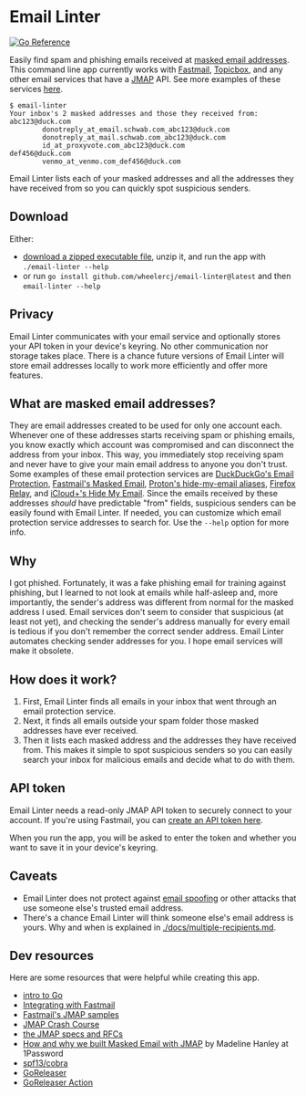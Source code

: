 # Email Linter

[![Go Reference](https://pkg.go.dev/badge/github.com/wheelercj/email-linter.svg)](https://pkg.go.dev/github.com/wheelercj/email-linter)

Easily find spam and phishing emails received at [masked email addresses](#what-are-masked-email-addresses). This command line app currently works with [Fastmail](https://www.fastmail.com/features/), [Topicbox](https://www.topicbox.com/), and any other email services that have a [JMAP](https://jmap.io/index.html) API. See more examples of these services [here](https://jmap.io/software.html).

```
$ email-linter
Your inbox's 2 masked addresses and those they received from:
abc123@duck.com
        donotreply_at_email.schwab.com_abc123@duck.com
        donotreply_at_mail.schwab.com_abc123@duck.com
        id_at_proxyvote.com_abc123@duck.com
def456@duck.com
        venmo_at_venmo.com_def456@duck.com
```

Email Linter lists each of your masked addresses and all the addresses they have received from so you can quickly spot suspicious senders.

## Download

Either:

* [download a zipped executable file](https://github.com/wheelercj/email-linter/releases), unzip it, and run the app with `./email-linter --help`
* or run `go install github.com/wheelercj/email-linter@latest` and then `email-linter --help`

## Privacy

Email Linter communicates with your email service and optionally stores your API token in your device's keyring. No other communication nor storage takes place. There is a chance future versions of Email Linter will store email addresses locally to work more efficiently and offer more features.

## What are masked email addresses?

They are email addresses created to be used for only one account each. Whenever one of these addresses starts receiving spam or phishing emails, you know exactly which account was compromised and can disconnect the address from your inbox. This way, you immediately stop receiving spam and never have to give your main email address to anyone you don't trust. Some examples of these email protection services are [DuckDuckGo's Email Protection](https://duckduckgo.com/email), [Fastmail's Masked Email](https://www.fastmail.help/hc/en-us/articles/4406536368911-Masked-Email), [Proton's hide-my-email aliases](https://proton.me/pass/aliases), [Firefox Relay](https://relay.firefox.com/), and [iCloud+'s Hide My Email](https://support.apple.com/en-us/105078). Since the emails received by these addresses _should_ have predictable "from" fields, suspicious senders can be easily found with Email Linter. If needed, you can customize which email protection service addresses to search for. Use the `--help` option for more info.

## Why

I got phished. Fortunately, it was a fake phishing email for training against phishing, but I learned to not look at emails while half-asleep and, more importantly, the sender's address was different from normal for the masked address I used. Email services don't seem to consider that suspicious (at least not yet), and checking the sender's address manually for every email is tedious if you don't remember the correct sender address. Email Linter automates checking sender addresses for you. I hope email services will make it obsolete.

## How does it work?

1. First, Email Linter finds all emails in your inbox that went through an email protection service.
2. Next, it finds all emails outside your spam folder those masked addresses have ever received.
3. Then it lists each masked address and the addresses they have received from. This makes it simple to spot suspicious senders so you can easily search your inbox for malicious emails and decide what to do with them.

## API token

Email Linter needs a read-only JMAP API token to securely connect to your account. If you're using Fastmail, you can [create an API token here](https://www.fastmail.com/settings/security/tokens).

When you run the app, you will be asked to enter the token and whether you want to save it in your device's keyring.

## Caveats

* Email Linter does not protect against [email spoofing](https://til.chriswheeler.dev/email-spoofing/) or other attacks that use someone else's trusted email address.
* There's a chance Email Linter will think someone else's email address is yours. Why and when is explained in [./docs/multiple-recipients.md](./docs/multiple-recipients.md).

## Dev resources

Here are some resources that were helpful while creating this app.

* [intro to Go](https://til.chriswheeler.dev/intro-to-go/)
* [Integrating with Fastmail](https://www.fastmail.com/for-developers/integrating-with-fastmail/)
* [Fastmail's JMAP samples](https://github.com/fastmail/JMAP-Samples/tree/main)
* [JMAP Crash Course](https://jmap.io/crash-course.html)
* [the JMAP specs and RFCs](https://jmap.io/spec.html)
* [How and why we built Masked Email with JMAP](https://blog.1password.com/making-masked-email-with-jmap/) by Madeline Hanley at 1Password
* [spf13/cobra](https://github.com/spf13/cobra)
* [GoReleaser](https://goreleaser.com/)
* [GoReleaser Action](https://github.com/marketplace/actions/goreleaser-action)
